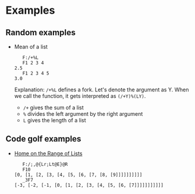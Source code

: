 # Examples

## Random examples

* Mean of a list

    ```
       F:/+%L
       F1 2 3 4
    2.5
       F1 2 3 4 5
    3.0
    ```
  
  Explanation: `/+%L` defines a fork. Let's denote the argument as Y. When we call the function, it gets interpreted as `(/+Y)%(LY)`.
    * `/+` gives the sum of a list
    * `%` divides the left argument by the right argument
    * `L` gives the length of a list

## Code golf examples

* [Home on the Range of Lists](http://codegolf.stackexchange.com/q/47351/20356)

    ```
       F:/;,@{Lr;Lt@E}@R
       F10
    [0, [1, [2, [3, [4, [5, [6, [7, [8, [9]]]]]]]]]]
       _3F7
    [-3, [-2, [-1, [0, [1, [2, [3, [4, [5, [6, [7]]]]]]]]]]]
    ```


